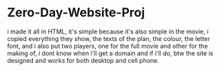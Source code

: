 # Zero-Day-Website-Proj
i made it all in HTML, it's simple because it's also simple in the movie, i copied everything they show, the texts of the plan, the colour, the letter font, and i also put two players, one for the full movie and other for the making of, i dont know when i'll get a domain and if i'll do, btw the site is designed and works for both desktop and cell phone.
